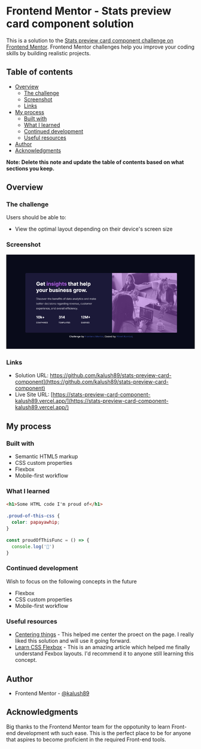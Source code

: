 # Frontend Mentor - Stats preview card component solution

This is a solution to the [Stats preview card component challenge on Frontend Mentor](https://www.frontendmentor.io/challenges/stats-preview-card-component-8JqbgoU62). Frontend Mentor challenges help you improve your coding skills by building realistic projects. 

## Table of contents

- [Overview](#overview)
  - [The challenge](#the-challenge)
  - [Screenshot](#screenshot)
  - [Links](#links)
- [My process](#my-process)
  - [Built with](#built-with)
  - [What I learned](#what-i-learned)
  - [Continued development](#continued-development)
  - [Useful resources](#useful-resources)
- [Author](#author)
- [Acknowledgments](#acknowledgments)

**Note: Delete this note and update the table of contents based on what sections you keep.**

## Overview

### The challenge

Users should be able to:

- View the optimal layout depending on their device's screen size

### Screenshot

![](./img/Screenshot-desktop.png)

### Links

- Solution URL: https://github.com/kalush89/stats-preview-card-component](https://github.com/kalush89/stats-preview-card-component)
- Live Site URL: [https://stats-preview-card-component-kalush89.vercel.app/](https://stats-preview-card-component-kalush89.vercel.app/)

## My process

### Built with

- Semantic HTML5 markup
- CSS custom properties
- Flexbox
- Mobile-first workflow

### What I learned

```html
<h1>Some HTML code I'm proud of</h1>
```
```css
.proud-of-this-css {
  color: papayawhip;
}
```
```js
const proudOfThisFunc = () => {
  console.log('🎉')
}
```

### Continued development

Wish to focus on the following concepts in the future

- Flexbox
- CSS custom properties
- Mobile-first workflow

### Useful resources

- [Centering things](https://www.better.dev/centering-things-with-css-flexbox) - This helped me center the proect on the page. I really liked this solution and will use it going forward.
- [Learn CSS Flexbox](https://www.freecodecamp.org/news/learn-css-flexbox/) - This is an amazing article which helped me finally understand Fexbox layouts. I'd recommend it to anyone still learning this concept.

## Author

- Frontend Mentor - [@kalush89](https://www.frontendmentor.io/profile/kalush89)

## Acknowledgments

Big thanks to the Frontend Mentor team for the oppotunity to learn Front-end development wth such ease. This is the perfect place to be for anyone that aspires to become proficient in the required Front-end tools.
